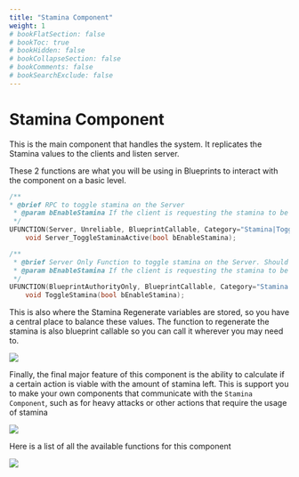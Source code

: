```yaml
---
title: "Stamina Component"
weight: 1
# bookFlatSection: false
# bookToc: true
# bookHidden: false
# bookCollapseSection: false
# bookComments: false
# bookSearchExclude: false
---
```


# Stamina Component

This is the main component that handles the system. It replicates the Stamina values to the clients and listen server.


These 2 functions are what you will be using in Blueprints to interact with the component on a basic level. 
```c++
/**
* @brief RPC to toggle stamina on the Server
 * @param bEnableStamina If the client is requesting the stamina to be enabled or disabled
 */
UFUNCTION(Server, Unreliable, BlueprintCallable, Category="Stamina|Toggle")
    void Server_ToggleStaminaActive(bool bEnableStamina);

/**
 * @brief Server Only Function to toggle stamina on the Server. Should be used over the RPC equivalent when possible.
 * @param bEnableStamina If the client is requesting the stamina to be enabled or disabled
 */
UFUNCTION(BlueprintAuthorityOnly, BlueprintCallable, Category="Stamina|Toggle")
    void ToggleStamina(bool bEnableStamina);
```

This is also where the Stamina Regenerate variables are stored, so you have a central place to balance these values. The function to regenerate the stamina is also blueprint callable so you can call it wherever you may need to. 

![](https://imgur.com/E6u9yeN.png)

Finally, the final major feature of this component is the ability to calculate if a certain action is viable with the amount of stamina left. This is support you to make your own components that communicate with the `Stamina Component`, such as for heavy attacks or other actions that require the usage of stamina

![](https://imgur.com/q3bcu1P.png)


Here is a list of all the available functions for this component

![](https://imgur.com/zUFfL9p.png)